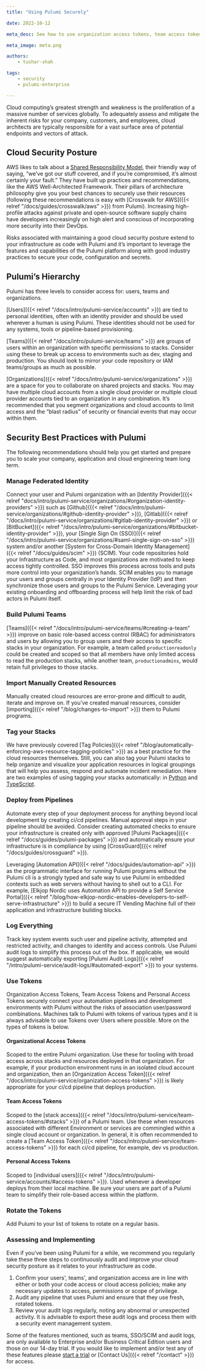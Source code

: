 ```yaml
---
title: "Using Pulumi Securely"

date: 2022-10-12

meta_desc: See how to use organization access tokens, team access tokens, teams and managed federated identities to make your Pulumi usage more secure.

meta_image: meta.png

authors:
    - tushar-shah

tags:
    - security
    - pulumi-enterprise

---
```


Cloud computing’s greatest strength and weakness is the proliferation of a massive number of services globally. To adequately assess and mitigate the inherent risks for your company, customers, and employees, cloud architects are typically responsible for a vast surface area of potential endpoints and vectors of attack.

<!--more-->

## Cloud Security Posture

AWS likes to talk about a [Shared Responsibility Model](https://aws.amazon.com/compliance/shared-responsibility-model/), their friendly way of saying, “we’ve got our stuff covered, and if you’re compromised, it’s almost certainly your fault.”  They have built up practices and recommendations, like the AWS Well-Architected Framework. Their pillars of architecture philosophy give you your best chances to securely use their resources (following these recommendations is easy with [Crosswalk for AWS]({{< relref "/docs/guides/crosswalk/aws" >}}) from Pulumi). Increasing high-profile attacks against private and open-source software supply chains have developers increasingly on high alert and conscious of incorporating more security into their DevOps.

Risks associated with maintaining a good cloud security posture extend to your infrastructure as code with Pulumi and it’s important to leverage the features and capabilities of the Pulumi platform along with good industry practices to secure your code, configuration and secrets.

## Pulumi’s Hierarchy

Pulumi has three levels to consider access for: users, teams and organizations.

[Users]({{< relref "/docs/intro/pulumi-service/accounts" >}}) are tied to personal identities, often with an identity provider and should be used wherever a human is using Pulumi.  These identities should not be used for any systems, tools or pipeline-based provisioning.

[Teams]({{< relref "/docs/intro/pulumi-service/teams" >}}) are groups of users within an organization with specific permissions to stacks.  Consider using these to break up access to environments such as dev, staging and production.  You should look to mirror your code repository or IAM teams/groups as much as possible.

[Organizations]({{< relref "/docs/intro/pulumi-service/organizations" >}}) are a space for you to collaborate on shared projects and stacks.  You may have multiple cloud accounts from a single cloud provider or multiple cloud provider accounts tied to an organization in any combination.  It’s recommended that you segment organizations and cloud accounts to limit access and the “blast radius” of security or financial events that may occur within them.

## Security Best Practices with Pulumi

The following recommendations should help you get started and prepare you to scale your company, application and cloud engineering team long term.

### Manage Federated Identity

Connect your user and Pulumi organization with an [Identity Provider]({{< relref "docs/intro/pulumi-service/organizations/#organization-identity-providers" >}}) such as [Github]({{< relref "/docs/intro/pulumi-service/organizations/#github-identity-provider" >}}), [Gitlab]({{< relref "/docs/intro/pulumi-service/organizations/#gitlab-identity-provider" >}}) or [BitBucket]({{< relref "/docs/intro/pulumi-service/organizations/#bitbucket-identity-provider" >}}), your [Single Sign On (SSO)]({{< relref "/docs/intro/pulumi-service/organizations/#saml-single-sign-on-sso" >}}) system and/or another [System for Cross-Domain Identity Management]({{< relref "/docs/guides/scim" >}}) (SCIM).  Your code repositories hold your Infrastructure as Code, and most organizations are motivated to keep access tightly controlled.  SSO improves this process across tools and puts more control into your organization’s hands.  SCIM enables you to manage your users and groups centrally in your Identity Provider (IdP) and then synchronize those users and groups to the Pulumi Service.  Leveraging your existing onboarding and offboarding process will help limit the risk of bad actors in Pulumi itself.

### Build Pulumi Teams

[Teams]({{< relref "/docs/intro/pulumi-service/teams/#creating-a-team" >}}) improve on basic role-based access control (RBAC) for administrators and users by allowing you to group users and their access to specific stacks in your organization.  For example, a team called `productionreadonly` could be created and scoped so that all members have only limited access to read the production stacks, while another team, `productionadmins`, would retain full privileges to those stacks.

### Import Manually Created Resources

Manually created cloud resources are error-prone and difficult to audit, iterate and improve on.  If you’ve created manual resources, consider [importing]({{< relref "/blog/changes-to-import" >}}) them to Pulumi programs.

### Tag your Stacks

We have previously covered [Tag Policies]({{< relref "/blog/automatically-enforcing-aws-resource-tagging-policies" >}}) as a best practice for the cloud resources themselves. Still, you can also tag your Pulumi stacks to help organize and visualize your application resources in logical groupings that will help you assess, respond and automate incident remediation. Here are two examples of using tagging your stacks automatically: in [Python](https://github.com/pulumi/examples/blob/master/aws-py-stackreference/team/__main__.py#L8-L13) and [TypeScript](https://github.com/pulumi/examples/blob/master/aws-ts-stackreference/team/index.ts#L17-L22).

### Deploy from Pipelines

Automate every step of your deployment process for anything beyond local development by creating ci/cd pipelines. Manual approval steps in your pipeline should be avoided. Consider creating automated checks to ensure your infrastructure is created only with approved [Pulumi Packages]({{< relref "/docs/guides/pulumi-packages" >}}) and automatically ensure your infrastructure is in compliance by using [CrossGuard]({{< relref "/docs/guides/crossguard" >}}).

Leveraging [Automation API]({{< relref "/docs/guides/automation-api" >}}) as the programmatic interface for running Pulumi programs without the Pulumi cli is a strongly typed and safe way to use Pulumi in embedded contexts such as web servers without having to shell out to a CLI. For example, [Elkjop Nordic uses Automation API to provide a Self Service Portal]({{< relref "/blog/how-elkjop-nordic-enables-developers-to-self-serve-infrastructure" >}}) to build a secure IT Vending Machine full of their application and infrastructure building blocks.

### Log Everything

Track key system events such user and pipeline activity, attempted and restricted activity, and changes to identity and access controls. Use Pulumi audit logs to simplify this process out of the box.  If applicable, we would suggest automatically exporting [Pulumi Audit Logs]({{< relref "/intro/pulumi-service/audit-logs/#automated-export" >}}) to your systems.

### Use Tokens

Organization Access Tokens, Team Access Tokens and Personal Access Tokens securely connect your automation pipelines and development environments with Pulumi without the risks of association user/password combinations.  Machines talk to Pulumi with tokens of various types and it is always advisable to use Tokens over Users where possible. More on the types of tokens is below.

#### Organizational Access Tokens

Scoped to the entire Pulumi organization.  Use these for tooling with broad access across stacks and resources deployed in that organization.  For example, if your production environment runs in an isolated cloud account and organization, then an [Organization Access Token]({{< relref "/docs/intro/pulumi-service/organization-access-tokens" >}}) is likely appropriate for your ci/cd pipeline that deploys production.

#### Team Access Tokens

Scoped to the [stack access]({{< relref "/docs/intro/pulumi-service/team-access-tokens/#stacks" >}}) of a Pulumi team.  Use these when resources associated with different Environment or services are commingled within a single cloud account or organization.  In general, it is often recommended to create a [Team Access Token]({{< relref "/docs/intro/pulumi-service/team-access-tokens" >}}) for each ci/cd pipeline, for example, dev vs production.

#### Personal Access Tokens

Scoped to [individual users]({{< relref "/docs/intro/pulumi-service/accounts/#access-tokens" >}}). Used whenever a developer deploys from their local machine.  Be sure your users are part of a Pulumi team to simplify their role-based access within the platform.

### Rotate the Tokens

Add Pulumi to your list of tokens to rotate on a regular basis.

### Assessing and Implementing

Even if you’ve been using Pulumi for a while, we recommend you regularly take these three steps to continuously audit and improve your cloud security posture as it relates to your infrastructure as code.

1. Confirm your users', teams', and organization access are in line with either or both your code access or cloud access policies; make any necessary updates to access, permissions or scope of privilege.
1. Audit any pipeline that uses Pulumi and ensure that they use fresh, rotated tokens.
1. Review your audit logs regularly, noting any abnormal or unexpected activity. It is advisable to export these audit logs and process them with a security event management system.

Some of the features mentioned, such as teams, SSO/SCIM and audit logs, are only available to Enterprise and/or Business Critical Edition users and those on our 14-day trial. If you would like to implement and/or test any of these features please [start a trial](https://app.pulumi.com/site/trial) or [Contact Us]({{< relref "/contact" >}}) for access.
